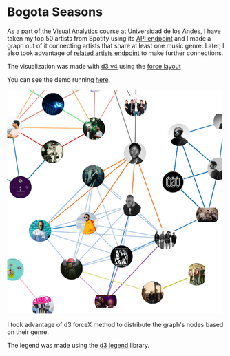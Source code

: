 # Bogota Seasons

As a part of the [Visual Analytics course](http://johnguerra.co/classes/visual_analytics_fall_2017) at Universidad de los Andes,
I have taken my top 50 artists from Spotify using its [API endpoint](https://developer.spotify.com/web-api/get-users-top-artists-and-tracks/) 
and I made a graph out of it connecting artists that share at least one music genre. Later, I also took advantage of 
[related artists endpoint](https://developer.spotify.com/web-api/get-related-artists/) to make further connections.

The visualization was made with [d3 v4](https://github.com/d3/d3/wiki) using the [force layout](https://github.com/d3/d3-force)

You can see the demo running [here](https://ss1993.github.io/my-spotify-top50/).

![Example](thumbnail.png)

I took advantage of d3 forceX method to distribute the graph's nodes based on their genre.

The legend was made using the [d3 legend](http://d3-legend.susielu.com) library.